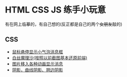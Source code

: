 # HTML CSS JS 练手小玩意
有在网上临摹的，有自己想的(反正都是自己的两个<del>女朋友</del>敲的)
## CSS
- [鼠标悬停显示小气泡消息框](https://gutrse3321.github.io/my-front-practice/tooltips/)
- [白丝魔理沙(按照以前截图基本还原前端)](https://gutrse3321.github.io/my-front-practice/Marisa/)
- [图片移入各种动画显示消息](https://gutrse3321.github.io/my-front-practice/phototextshow/)
- [阴影，曲线阴影、翘边阴影](https://gutrse3321.github.io/my-front-practice/boxshadow/)
